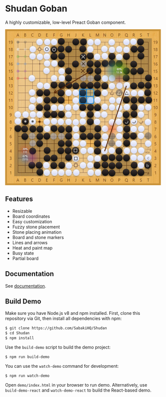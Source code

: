# Shudan Goban

A highly customizable, low-level Preact Goban component.

![Screenshot](./screenshot.png)

## Features

- Resizable
- Board coordinates
- Easy customization
- Fuzzy stone placement
- Stone placing animation
- Board and stone markers
- Lines and arrows
- Heat and paint map
- Busy state
- Partial board

## Documentation

See [documentation](./docs/README.md).

## Build Demo

Make sure you have Node.js v8 and npm installed. First, clone this repository via Git, then install all dependencies with npm:

~~~
$ git clone https://github.com/SabakiHQ/Shudan
$ cd Shudan
$ npm install
~~~

Use the `build-demo` script to build the demo project:

~~~
$ npm run build-demo
~~~

You can use the `watch-demo` command for development:

~~~
$ npm run watch-demo
~~~

Open `demo/index.html` in your browser to run demo. Alternatively, use `build-demo-react` and `watch-demo-react` to build the React-based demo.
